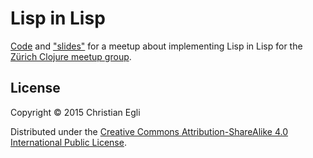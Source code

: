 # Lisp in Lisp

[Code](src/lisp_in_lisp/core.clj) and ["slides"](slides.org) for a
meetup about implementing Lisp in Lisp for the
[Zürich Clojure meetup group](http://www.meetup.com/zh-clj-Zurich-Clojure-User-Group/).

## License

Copyright © 2015 Christian Egli

Distributed under the
[Creative Commons Attribution-ShareAlike 4.0 International Public License](http://creativecommons.org/licenses/by-sa/4.0/).
